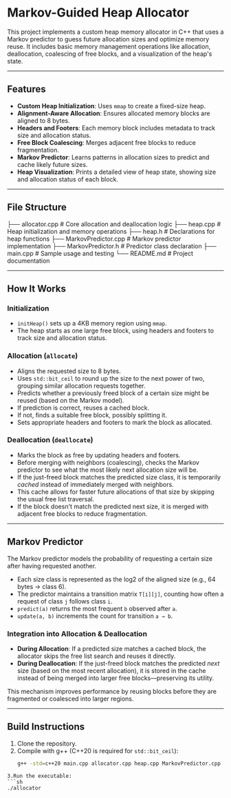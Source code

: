 # Markov-Guided Heap Allocator

This project implements a custom heap memory allocator in C++ that uses a Markov predictor to guess future allocation sizes and optimize memory reuse. It includes basic memory management operations like allocation, deallocation, coalescing of free blocks, and a visualization of the heap's state.

---

## Features

- **Custom Heap Initialization**: Uses `mmap` to create a fixed-size heap.
- **Alignment-Aware Allocation**: Ensures allocated memory blocks are aligned to 8 bytes.
- **Headers and Footers**: Each memory block includes metadata to track size and allocation status.
- **Free Block Coalescing**: Merges adjacent free blocks to reduce fragmentation.
- **Markov Predictor**: Learns patterns in allocation sizes to predict and cache likely future sizes.
- **Heap Visualization**: Prints a detailed view of heap state, showing size and allocation status of each block.

---

## File Structure

├── allocator.cpp # Core allocation and deallocation logic
├── heap.cpp # Heap initialization and memory operations
├── heap.h # Declarations for heap functions
├── MarkovPredictor.cpp # Markov predictor implementation
├── MarkovPredictor.h # Predictor class declaration
├── main.cpp # Sample usage and testing
└── README.md # Project documentation


---

## How It Works

### Initialization

- `initHeap()` sets up a 4KB memory region using `mmap`.
- The heap starts as one large free block, using headers and footers to track size and allocation status.

### Allocation (`allocate`)

- Aligns the requested size to 8 bytes.
- Uses `std::bit_ceil` to round up the size to the next power of two, grouping similar allocation requests together.
- Predicts whether a previously freed block of a certain size might be reused (based on the Markov model).
- If prediction is correct, reuses a cached block.
- If not, finds a suitable free block, possibly splitting it.
- Sets appropriate headers and footers to mark the block as allocated.

### Deallocation (`deallocate`)

- Marks the block as free by updating headers and footers.
- Before merging with neighbors (coalescing), checks the Markov predictor to see what the most likely next allocation size will be.
- If the just-freed block matches the predicted size class, it is temporarily *cached* instead of immediately merged with neighbors.
- This cache allows for faster future allocations of that size by skipping the usual free list traversal.
- If the block doesn't match the predicted next size, it is merged with adjacent free blocks to reduce fragmentation.

---

## Markov Predictor

The Markov predictor models the probability of requesting a certain size after having requested another.

- Each size class is represented as the log2 of the aligned size (e.g., 64 bytes → class 6).
- The predictor maintains a transition matrix `T[i][j]`, counting how often a request of class `j` follows class `i`.
- `predict(a)` returns the most frequent `b` observed after `a`.
- `update(a, b)` increments the count for transition `a → b`.

### Integration into Allocation & Deallocation

- **During Allocation**: If a predicted size matches a cached block, the allocator skips the free list search and reuses it directly.
- **During Deallocation**: If the just-freed block matches the predicted *next* size (based on the most recent allocation), it is stored in the cache instead of being merged into larger free blocks—preserving its utility.

This mechanism improves performance by reusing blocks before they are fragmented or coalesced into larger regions.

---
## Build Instructions

1. Clone the repository.
2. Compile with g++ (C++20 is required for `std::bit_ceil`):
   ```sh
   g++ -std=c++20 main.cpp allocator.cpp heap.cpp MarkovPredictor.cpp -o allocator
```
3.Run the executable:
```sh
./allocator
```



